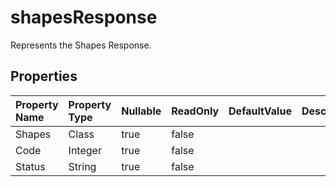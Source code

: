 # **shapesResponse**

Represents the Shapes Response. 

## **Properties**

| Property Name | Property Type | Nullable |  ReadOnly | DefaultValue | Description | 
| :- | :- | :- |:- |  :- | :- |
|Shapes|Class|true|false |  ||
|Code|Integer|true|false |  ||
|Status|String|true|false |  ||

